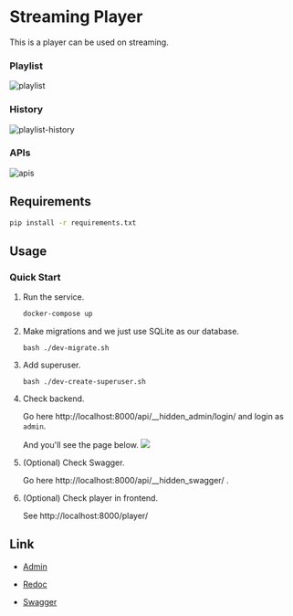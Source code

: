 # Streaming Player

This is a player can be used on streaming.

### Playlist

![playlist](https://user-images.githubusercontent.com/10178964/213933850-a9dfa041-7d69-4600-8e18-b8b71f026157.png)

### History

![playlist-history](https://user-images.githubusercontent.com/10178964/213933824-d1545650-901a-4934-a0ea-3cde8ae7b311.png)

### APIs

![apis](https://user-images.githubusercontent.com/10178964/214282464-f4de87b8-ae31-4ed5-9050-b10cb8afa090.png)

## Requirements

```bash
pip install -r requirements.txt
```

## Usage

### Quick Start

1. Run the service.

   ```bat
   docker-compose up
   ```

2. Make migrations and we just use SQLite as our database.

   ```
   bash ./dev-migrate.sh
   ```

3. Add superuser.

   ```
   bash ./dev-create-superuser.sh
   ```

4. Check backend.

   Go here http://localhost:8000/api/__hidden_admin/login/ and login as `admin`.
   
   And you'll see the page below.
   ![](https://user-images.githubusercontent.com/10178964/218362625-839d20df-8350-4082-a25f-501cad8824d8.png)

5. (Optional) Check Swagger.

   Go here http://localhost:8000/api/__hidden_swagger/ .

6. (Optional) Check player in frontend.

   See http://localhost:8000/player/


## Link

- [Admin](http://localhost:8000/api/__hidden_admin)

- [Redoc](http://localhost:8000/api/__hidden_redoc)

- [Swagger](http://localhost:8000/api/__hidden_swagger)
